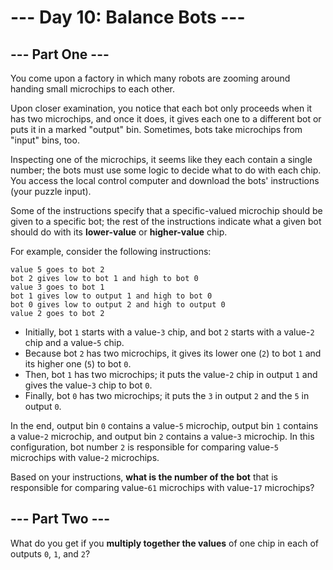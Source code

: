 # --- Day 10: Balance Bots ---

## --- Part One ---

You come upon a factory in which many robots are zooming around handing small microchips to each other.

Upon closer examination, you notice that each bot only proceeds when it has two microchips, and once it does, it gives
each one to a different bot or puts it in a marked "output" bin. Sometimes, bots take microchips from "input" bins, too.

Inspecting one of the microchips, it seems like they each contain a single number; the bots must use some logic to
decide what to do with each chip. You access the local control computer and download the bots' instructions (your puzzle
input).

Some of the instructions specify that a specific-valued microchip should be given to a specific bot; the rest of the
instructions indicate what a given bot should do with its **lower-value** or **higher-value** chip.

For example, consider the following instructions:

```
value 5 goes to bot 2
bot 2 gives low to bot 1 and high to bot 0
value 3 goes to bot 1
bot 1 gives low to output 1 and high to bot 0
bot 0 gives low to output 2 and high to output 0
value 2 goes to bot 2
```

- Initially, bot `1` starts with a value-`3` chip, and bot `2` starts with a value-`2` chip and a value-`5` chip.
- Because bot `2` has two microchips, it gives its lower one (`2`) to bot `1` and its higher one (`5`) to bot `0`.
- Then, bot `1` has two microchips; it puts the value-`2` chip in output `1` and gives the value-`3` chip to bot `0`.
- Finally, bot `0` has two microchips; it puts the `3` in output `2` and the `5` in output `0`.

In the end, output bin `0` contains a value-`5` microchip, output bin `1` contains a value-`2` microchip, and output
bin `2` contains a value-`3` microchip. In this configuration, bot number `2` is responsible for comparing value-`5`
microchips with value-`2` microchips.

Based on your instructions, **what is the number of the bot** that is responsible for comparing value-`61` microchips
with value-`17` microchips?

## --- Part Two ---

What do you get if you **multiply together the values** of one chip in each of outputs `0`, `1`, and `2`?